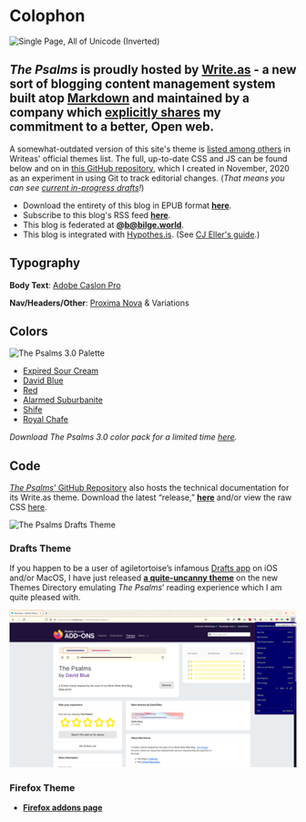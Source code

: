 # Colophon

![Single Page, All of Unicode (Inverted)](https://i.snap.as/GGPoR0yN.png)

## *The Psalms* is proudly hosted by [Write.as](http://write.as/about) - a new sort of blogging content management system built atop [Markdown](https://daringfireball.net/projects/markdown/) and maintained by a company which [explicitly shares](https://write.as/principles) my commitment to a better, Open web. 

A somewhat-outdated version of this site's theme is [listed among others](https://write.as/themes/bilge) in Writeas' official themes list. The full, up-to-date CSS and JS can be found below and on in [this GitHub repository](https://github.com/extratone/bilge), which I created in November, 2020 as an experiment in using Git to track editorial changes. (*That means you can see [current in-progress drafts](https://github.com/extratone/bilge/tree/main/Drafts)!*)

* Download the entirety of this blog in EPUB format **[here](http://bilge.world/.epub)**.
* Subscribe to this blog's RSS feed **[here](https://bilge.world/feed/)**.
* This blog is federated at **@b@bilge.world**.
* This blog is integrated with [Hypothes.is](https://hypothes.is/users/DavidBlue). (See [CJ Eller's guide](https://discuss.write.as/t/adding-comments-to-your-blog/1146).)

<!--emailsub-->

## Typography

**Body Text**: [Adobe Caslon Pro](https://fonts.adobe.com/fonts/adobe-caslon)

**Nav/Headers/Other**: [Proxima Nova](https://fonts.adobe.com/fonts/proxima-nova) & Variations

## Colors

![The Psalms 3.0 Palette](https://i.snap.as/TRDnnpQM.png)

- [Expired Sour Cream](https://colornames.org/color/fff4e6)
- [David Blue](https://colornames.org/color/00006b)
- [Red](https://colornames.org/color/ff0000)
- [Alarmed Suburbanite](https://colornames.org/color/f43f32)
- [Shife](https://colornames.org/color/da2573)
- [Royal Chafe](https://colornames.org/color/1c0021)

_Download The Psalms 3.0 color pack for a limited time [here](https://github.com/extratone/bilge/blob/main/assets/The%20Psalms%20Color%20Pack.zip)._

## Code

[_The Psalms’_ GitHub Repository](https://github.com/extratone/bilge) also hosts the technical documentation for its Write.as theme. Download the latest “release,” [**here**](https://github.com/extratone/bilge/releases) and/or view the raw CSS [here](https://github.com/extratone/bilge/blob/main/Custom%20CSS.css).

![The Psalms Drafts Theme](https://user-images.githubusercontent.com/43663476/115521804-23b44700-a251-11eb-84da-77b446e59c37.png)

### Drafts Theme

If you happen to be a user of agiletortoise’s infamous [Drafts app](https://getdrafts.com) on iOS and/or MacOS, I have just released [**a quite-uncanny theme**](https://actions.getdrafts.com/t/1km) on the new Themes Directory emulating _The Psalms_’ reading experience which I am quite pleased with.

![The Psalms Firefox Theme](https://github.com/extratone/bilge/raw/main/images/firepsalms.png)

### Firefox Theme

* [**Firefox addons page**](https://addons.mozilla.org/addon/psalms/)